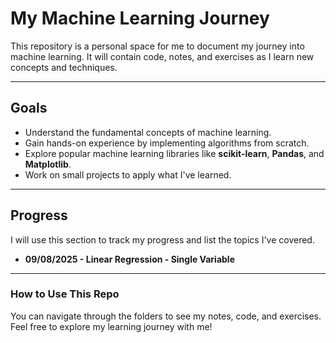 # My Machine Learning Journey

This repository is a personal space for me to document my journey into machine learning. It will contain code, notes, and exercises as I learn new concepts and techniques.

---

## **Goals**

* Understand the fundamental concepts of machine learning.
* Gain hands-on experience by implementing algorithms from scratch.
* Explore popular machine learning libraries like **scikit-learn**, **Pandas**, and **Matplotlib**.
* Work on small projects to apply what I've learned.

---

## **Progress**

I will use this section to track my progress and list the topics I've covered.

* **09/08/2025 - Linear Regression - Single Variable**

---

### **How to Use This Repo**

You can navigate through the folders to see my notes, code, and exercises. Feel free to explore my learning journey with me!